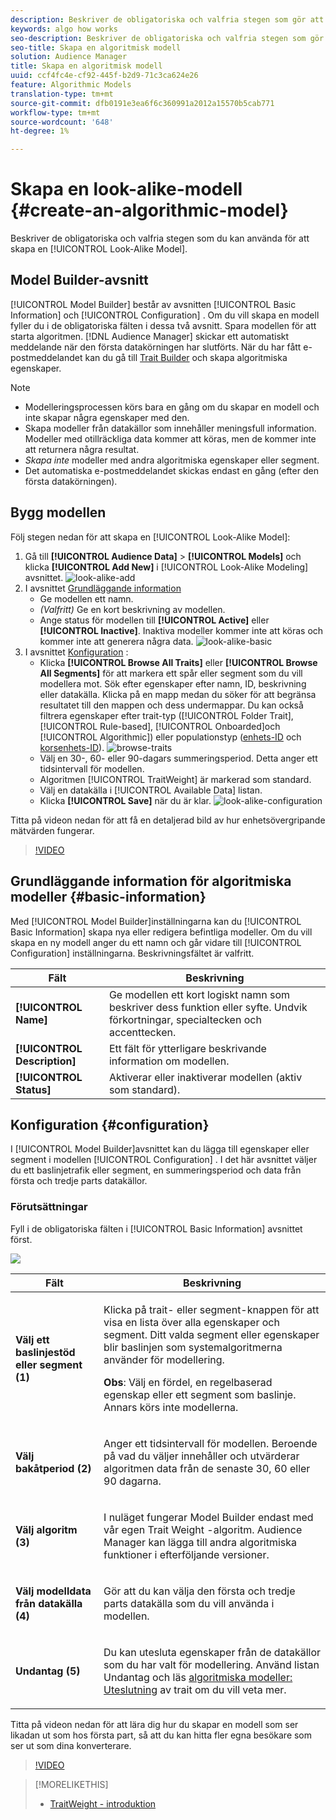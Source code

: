 ```yaml
---
description: Beskriver de obligatoriska och valfria stegen som gör att du kan skapa en algoritmisk modell i Model Builder.
keywords: algo how works
seo-description: Beskriver de obligatoriska och valfria stegen som gör att du kan skapa en algoritmisk modell i Model Builder.
seo-title: Skapa en algoritmisk modell
solution: Audience Manager
title: Skapa en algoritmisk modell
uuid: ccf4fc4e-cf92-445f-b2d9-71c3ca624e26
feature: Algorithmic Models
translation-type: tm+mt
source-git-commit: dfb0191e3ea6f6c360991a2012a15570b5cab771
workflow-type: tm+mt
source-wordcount: '648'
ht-degree: 1%

---
```



# Skapa en look-alike-modell {#create-an-algorithmic-model}

Beskriver de obligatoriska och valfria stegen som du kan använda för att skapa en [!UICONTROL Look-Alike Model].

## Model Builder-avsnitt

[!UICONTROL Model Builder] består av avsnitten [!UICONTROL Basic Information] och [!UICONTROL Configuration] . Om du vill skapa en modell fyller du i de obligatoriska fälten i dessa två avsnitt. Spara modellen för att starta algoritmen. [!DNL Audience Manager] skickar ett automatiskt meddelande när den första datakörningen har slutförts. När du har fått e-postmeddelandet kan du gå till [Trait Builder](../../features/traits/about-trait-builder.md) och skapa algoritmiska egenskaper.

>[!NOTE]
>
>* Modelleringsprocessen körs bara en gång om du skapar en modell och inte skapar några egenskaper med den.
>* Skapa modeller från datakällor som innehåller meningsfull information. Modeller med otillräckliga data kommer att köras, men de kommer inte att returnera några resultat.
>* *Skapa inte* modeller med andra algoritmiska egenskaper eller segment.
>* Det automatiska e-postmeddelandet skickas endast en gång (efter den första datakörningen).


## Bygg modellen

Följ stegen nedan för att skapa en [!UICONTROL Look-Alike Model]:

1. Gå till **[!UICONTROL Audience Data]** > **[!UICONTROL Models]** och klicka **[!UICONTROL Add New]** i [!UICONTROL Look-Alike Modeling] avsnittet.
   ![look-alike-add](assets/look-alike-add.png)
1. I avsnittet [Grundläggande information](../../features/algorithmic-models/create-model.md#basic-information)
   * Ge modellen ett namn.
   * *(Valfritt)* Ge en kort beskrivning av modellen.
   * Ange status för modellen till **[!UICONTROL Active]** eller **[!UICONTROL Inactive]**. Inaktiva modeller kommer inte att köras och kommer inte att generera några data.
      ![look-alike-basic](assets/look-alike-basic.png)
1. I avsnittet [Konfiguration](../../features/algorithmic-models/create-model.md#configuration) :
   * Klicka **[!UICONTROL Browse All Traits]** eller **[!UICONTROL Browse All Segments]** för att markera ett spår eller segment som du vill modellera mot. Sök efter egenskaper efter namn, ID, beskrivning eller datakälla. Klicka på en mapp medan du söker för att begränsa resultatet till den mappen och dess undermappar. Du kan också filtrera egenskaper efter trait-typ ([!UICONTROL Folder Trait], [!UICONTROL Rule-based], [!UICONTROL Onboarded]och [!UICONTROL Algorithmic]) eller populationstyp ([enhets-ID](../../reference/ids-in-aam.md) och [korsenhets-ID](../../reference/ids-in-aam.md)).
      ![browse-traits](assets/browse-traits.png)
   * Välj en 30-, 60- eller 90-dagars summeringsperiod. Detta anger ett tidsintervall för modellen.
   * Algoritmen [!UICONTROL TraitWeight] är markerad som standard.
   * Välj en datakälla i [!UICONTROL Available Data] listan.
   * Klicka **[!UICONTROL Save]** när du är klar.
      ![look-alike-configuration](assets/look-alike-configuration.png)

Titta på videon nedan för att få en detaljerad bild av hur enhetsövergripande mätvärden fungerar.

>[!VIDEO](https://docs.adobe.com/content/help/en/audience-manager-learn/tutorials/build-and-manage-audiences/profile-merge/understanding-cross-device-metrics-in-audience-manager.html)

## Grundläggande information för algoritmiska modeller {#basic-information}

<!-- r_model_basic.xml -->

Med [!UICONTROL Model Builder]inställningarna kan du [!UICONTROL Basic Information] skapa nya eller redigera befintliga modeller. Om du vill skapa en ny modell anger du ett namn och går vidare till [!UICONTROL Configuration] inställningarna. Beskrivningsfältet är valfritt.

| Fält | Beskrivning |
|---|---|
| **[!UICONTROL Name]** | Ge modellen ett kort logiskt namn som beskriver dess funktion eller syfte. Undvik förkortningar, specialtecken och accenttecken. |
| **[!UICONTROL Description]** | Ett fält för ytterligare beskrivande information om modellen. |
| **[!UICONTROL Status]** | Aktiverar eller inaktiverar modellen (aktiv som standard). |

## Konfiguration {#configuration}

I [!UICONTROL Model Builder]avsnittet kan du lägga till egenskaper eller segment i modellen [!UICONTROL Configuration] . I det här avsnittet väljer du ett baslinjetrafik eller segment, en summeringsperiod och data från första och tredje parts datakällor.

<!-- r_model_configuration.xml -->

### Förutsättningar

Fyll i de obligatoriska fälten i [!UICONTROL Basic Information] avsnittet först.

![](assets/lam_exclude_traits_numbered.png)

<table id="table_7A6BE5E5498D4776A30323B743954150"> 
 <thead> 
  <tr> 
   <th colname="col1" class="entry"> Fält </th> 
   <th colname="col2" class="entry"> Beskrivning </th> 
  </tr> 
 </thead>
 <tbody> 
  <tr> 
   <td colname="col1"> <p><b>Välj ett baslinjestöd eller segment (1)</b> </p> </td> 
   <td colname="col2"> <p>Klicka på trait- eller segment-knappen för att visa en lista över alla egenskaper och segment. Ditt valda segment eller egenskaper blir baslinjen som systemalgoritmerna använder för modellering. </p> <p> <p><b>Obs</b>:  Välj en fördel, en regelbaserad egenskap eller ett segment som baslinje. Annars körs inte modellerna. </p> </p> </td> 
  </tr> 
  <tr> 
   <td colname="col1"> <p><b>Välj bakåtperiod (2)</b> </p> </td> 
   <td colname="col2"> <p>Anger ett tidsintervall för modellen. Beroende på vad du väljer innehåller och utvärderar algoritmen data från de senaste 30, 60 eller 90 dagarna. </p> </td> 
  </tr> 
  <tr> 
   <td colname="col1"> <p><b>Välj algoritm (3)</b> </p> </td> 
   <td colname="col2"> <p>I nuläget fungerar Model Builder endast med vår egen <span class="keyword"> Trait Weight</span> -algoritm. <span class="keyword"> Audience Manager</span> kan lägga till andra algoritmiska funktioner i efterföljande versioner. </p> </td>
  </tr>
  <tr> 
   <td colname="col1"> <p><b>Välj modelldata från datakälla (4)</b> </p> </td> 
   <td colname="col2"> <p>Gör att du kan välja den första och tredje parts datakälla som du vill använda i modellen. </p> </td>
  </tr> 
  <tr> 
   <td colname="col1"> <p><b>Undantag (5)</b> </p> </td> 
   <td colname="col2"> <p>Du kan utesluta egenskaper från de datakällor som du har valt för modellering. Använd listan <span class="wintitle"> Undantag</span> och läs <a href="../../features/algorithmic-models/trait-exclusion-algo-models.md"> algoritmiska modeller: Uteslutning</a> av trait om du vill veta mer. </p> </td>
  </tr> 
 </tbody>
</table>

Titta på videon nedan för att lära dig hur du skapar en modell som ser likadan ut som hos första part, så att du kan hitta fler egna besökare som ser ut som dina konverterare.

>[!VIDEO](https://video.tv.adobe.com/v/23504/)

>[!MORELIKETHIS]
>
>* [TraitWeight - introduktion](../../features/algorithmic-models/understanding-models.md#understanding-traitweight)

